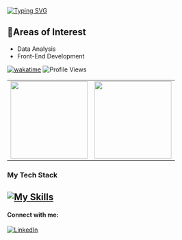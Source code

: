 [![Typing SVG](https://readme-typing-svg.demolab.com?font=Fira+Code&weight=600&size=25&duration=4982&pause=1000&color=BA47F7&width=435&lines=Hello+I'm+Bianca%F0%9F%99%8B%F0%9F%8F%BE%E2%80%8D%E2%99%80%EF%B8%8F;Passionate+about+technology%F0%9F%98%81)](https://git.io/typing-svg)

## 📌Areas of Interest
- Data Analysis
- Front-End Development

[![wakatime](https://wakatime.com/badge/user/e1682919-7a07-4754-aeb9-3982a7a525c0.svg?style=flat&color=ff69b4)](https://wakatime.com/@e1682919-7a07-4754-aeb9-3982a7a525c0)
![Profile Views](https://komarev.com/ghpvc/?username=BiancaCancian&color=ff69b4)


<div align="center">
  <table>
    <tr>
      <td><img src="https://github-readme-streak-stats.herokuapp.com/?user=BiancaCancian&theme=radical&hide_border=true" height="180px"/></td>
      <td><img src="https://github-readme-stats.vercel.app/api/top-langs/?username=BiancaCancian&theme=radical&show_icons=true&hide_border=true&layout=compact" height="180px"/></td>
    </tr>
  </table>
</div>

### My Tech Stack
<h2>
<a href="https://skillicons.dev">
    <img src="https://skillicons.dev/icons?i=html,css,js,sass,react,bootstrap,vite,nodejs,flask,python,java,mysql,mongodb,postgresql,vscode,pycharm,eclipse" alt="My Skills">
</a>
</h2>

#### Connect with me:
[![LinkedIn](https://img.shields.io/badge/-LinkedIn-000?style=for-the-badge&logo=linkedin&logoColor=FF00F6&color:FFF)](https://www.linkedin.com/in/bianca-cancian-4a60b61a3/)







